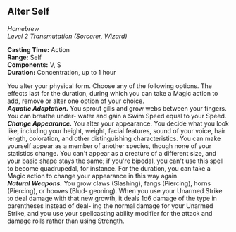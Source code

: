 ## Alter Self
*Homebrew*  
*Level 2 Transmutation (Sorcerer, Wizard)*

**Casting Time:** Action  
**Range:** Self  
**Components:** V, S  
**Duration:** Concentration, up to 1 hour

You alter your physical form. Choose any of the following options. The effects last for the duration, during which you can take a Magic action to add, remove or alter one option of your choice.  
***Aquatic Adaptation.*** You sprout gills and grow webs between your fingers. You can breathe under- water and gain a Swim Speed equal to your Speed.  
***Change Appearance.*** You alter your appearance. You decide what you look like, including your height, weight, facial features, sound of your voice, hair length, coloration, and other distinguishing characteristics. You can make yourself appear as a member of another species, though none of your statistics change. You can't appear as a creature of a different size, and your basic shape stays the same; if you're bipedal, you can't use this spell to become quadrupedal, for instance. For the duration, you can take a Magic action to change your appearance in this way again.  
***Natural Weapons.*** You grow claws (Slashing), fangs (Piercing), horns (Piercing), or hooves (Blud- geoning). When you use your Unarmed Strike to deal damage with that new growth, it deals 1d6 damage of the type in parentheses instead of deal- ing the normal damage for your Unarmed Strike, and you use your spellcasting ability modifier for the attack and damage rolls rather than using Strength.